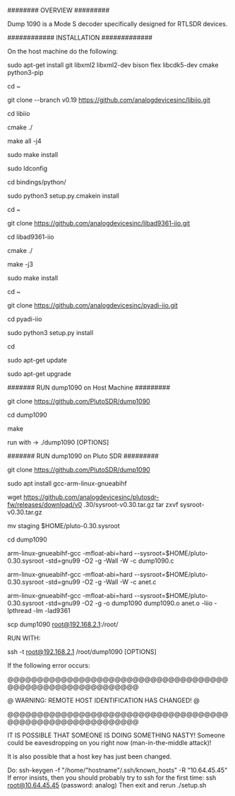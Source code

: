 ######## OVERVIEW #########

Dump 1090 is a Mode S decoder specifically designed for RTLSDR devices.

############ INSTALLATION #############

On the host machine do the following:

sudo apt-get install git libxml2 libxml2-dev bison flex libcdk5-dev cmake python3-pip

cd ~

git clone --branch v0.19 https://github.com/analogdevicesinc/libiio.git

cd libiio

cmake ./

make all -j4

sudo make install

sudo ldconfig

cd bindings/python/

sudo python3 setup.py.cmakein install

cd ~

git clone https://github.com/analogdevicesinc/libad9361-iio.git

cd libad9361-iio

cmake ./

make -j3

sudo make install

cd ~

git clone https://github.com/analogdevicesinc/pyadi-iio.git

cd pyadi-iio

sudo python3 setup.py install

cd 

sudo apt-get update

sudo apt-get upgrade

####### RUN dump1090 on Host Machine #########

git clone https://github.com/PlutoSDR/dump1090

cd dump1090

make

run with ->  ./dump1090 [OPTIONS]

####### RUN dump1090 on Pluto SDR #########

git clone https://github.com/PlutoSDR/dump1090

sudo apt install gcc-arm-linux-gnueabihf

wget https://github.com/analogdevicesinc/plutosdr-fw/releases/download/v0                                                                                                                                                                                                                                             .30/sysroot-v0.30.tar.gz
tar zxvf sysroot-v0.30.tar.gz

mv staging $HOME/pluto-0.30.sysroot

cd dump1090

arm-linux-gnueabihf-gcc -mfloat-abi=hard --sysroot=$HOME/pluto-0.30.sysroot -std=gnu99 -O2 -g -Wall -W  -c dump1090.c

arm-linux-gnueabihf-gcc -mfloat-abi=hard --sysroot=$HOME/pluto-0.30.sysroot -std=gnu99 -O2 -g -Wall -W  -c anet.c

arm-linux-gnueabihf-gcc -mfloat-abi=hard --sysroot=$HOME/pluto-0.30.sysroot -std=gnu99 -O2 -g -o dump1090 dump1090.o anet.o  -liio -lpthread -lm -lad9361

scp dump1090 root@192.168.2.1:/root/

RUN WITH:

ssh -t root@192.168.2.1 /root/dump1090 [OPTIONS] 

If the following error occurs: 

@@@@@@@@@@@@@@@@@@@@@@@@@@@@@@@@@@@@@@@@@@@@@@@@@@@@@@@@@@@ 

@ WARNING: REMOTE HOST IDENTIFICATION HAS CHANGED! @ 

@@@@@@@@@@@@@@@@@@@@@@@@@@@@@@@@@@@@@@@@@@@@@@@@@@@@@@@@@@@ 

IT IS POSSIBLE THAT SOMEONE IS DOING SOMETHING NASTY! Someone could be eavesdropping on you right now (man-in-the-middle attack)! 

It is also possible that a host key has just been changed.

Do: ssh-keygen -f "/home/"hostname"/.ssh/known_hosts" -R "10.64.45.45" If error insists, then you should probably try to ssh for the first time: ssh root@10.64.45.45 (password: analog) Then exit and rerun ./setup.sh




